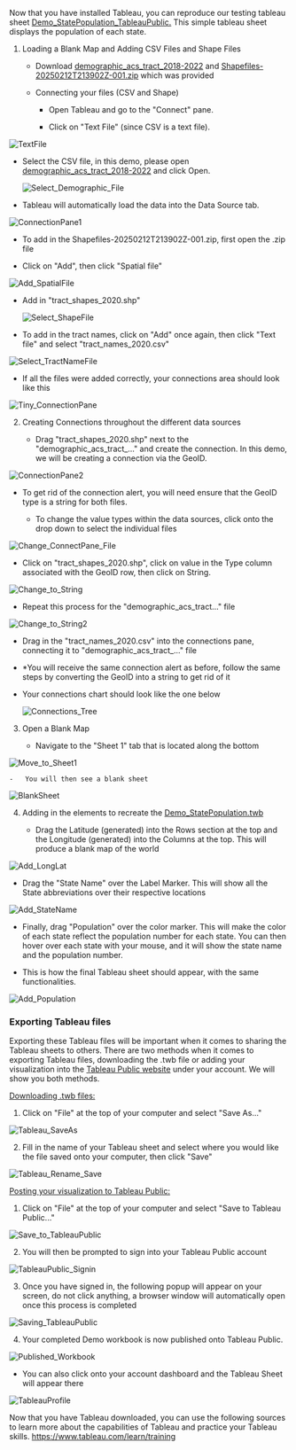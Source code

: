 Now that you have installed Tableau, you can reproduce our testing
tableau sheet
[Demo_StatePopulation_TableauPublic.](https://public.tableau.com/app/profile/gabriella.stickney/viz/Demo_StatePopulation/Sheet1)
This simple tableau sheet displays the population of each state.

1.  Loading a Blank Map and Adding CSV Files and Shape Files

    -   Download
        [demographic_acs_tract_2018-2022](/Reproducibility_Documents/Tableau/demographic_acs_tract_2018-2022.xlsx)
        and
        [Shapefiles-20250212T213902Z-001.zip](/Reproducibility_Documents/Tableau/Shapefiles/Download_ShapeFile.md)
        which was provided


    -   Connecting your files (CSV and Shape)

        -   Open Tableau and go to the \"Connect\" pane.

        -   Click on \"Text File\" (since CSV is a text file).

  ![TextFile](/Reproducibility_Documents/Tableau/images/Tableau_StatePop_imgs/TextFile.png)

-   Select the CSV file, in this demo, please open
    [demographic_acs_tract_2018-2022](/Reproducibility_Documents/Tableau/demographic_acs_tract_2018-2022.xlsx)
    and click Open.
    
      ![Select_Demographic_File](/Reproducibility_Documents/Tableau/images/Tableau_StatePop_imgs/Select_Demographic_File.png)

-   Tableau will automatically load the data into the Data Source tab.

  ![ConnectionPane1](/Reproducibility_Documents/Tableau/images/Tableau_StatePop_imgs/ConnectionPane1.png)

-   To add in the Shapefiles-20250212T213902Z-001.zip, first open the
    .zip file

-   Click on "Add", then click "Spatial file"

  ![Add_SpatialFile](/Reproducibility_Documents/Tableau/images/Tableau_StatePop_imgs/Add_SpatialFile.png)

-   Add in "tract_shapes_2020.shp"

      ![Select_ShapeFile](/Reproducibility_Documents/Tableau/images/Tableau_StatePop_imgs/Select_ShapeFile.png)

-   To add in the tract names, click on "Add" once again, then click "Text file" and select "tract_names_2020.csv"

  ![Select_TractNameFile](/Reproducibility_Documents/Tableau/images/Tableau_StatePop_imgs/Select_TractNameFile.png)

-   If all the files were added correctly, your connections area should
    look like this

  ![Tiny_ConnectionPane](/Reproducibility_Documents/Tableau/images/Tableau_StatePop_imgs/Tiny_ConnectionPane.png)

2.  Creating Connections throughout the different data sources

    -   Drag "tract_shapes_2020.shp" next to the
        "demographic_acs_tract\_\..." and create the connection. In this
        demo, we will be creating a connection via the GeoID.

  ![ConnectionPane2](/Reproducibility_Documents/Tableau/images/Tableau_StatePop_imgs/ConnectionPane2.png)

-   To get rid of the connection alert, you will need ensure that the
    GeoID type is a string for both files.

    -   To change the value types within the data sources, click onto
        the drop down to select the individual files

  ![Change_ConnectPane_File](/Reproducibility_Documents/Tableau/images/Tableau_StatePop_imgs/Change_ConnectPane_File.png)

-   Click on "tract_shapes_2020.shp", click on value in the Type column
    associated with the GeoID row, then click on String.

  ![Change_to_String](/Reproducibility_Documents/Tableau/images/Tableau_StatePop_imgs/Change_to_String.png)

-   Repeat this process for the "demographic_acs_tract\..." file

  ![Change_to_String2](/Reproducibility_Documents/Tableau/images/Tableau_StatePop_imgs/Change_to_String2.png)

-   Drag in the "tract_names_2020.csv" into the connections pane,
    connecting it to "demographic_acs_tract\_\..." file

-   \*You will receive the same connection alert as before, follow the
    same steps by converting the GeoID into a string to get rid of it

-   Your connections chart should look like the one below

      ![Connections_Tree](/Reproducibility_Documents/Tableau/images/Tableau_StatePop_imgs/Connections_Tree.png)

3.  Open a Blank Map

    -   Navigate to the \"Sheet 1\" tab that is located along the bottom

  ![Move_to_Sheet1](/Reproducibility_Documents/Tableau/images/Tableau_StatePop_imgs/Move_to_Sheet1.png)

    -   You will then see a blank sheet

  ![BlankSheet](/Reproducibility_Documents/Tableau/images/Tableau_StatePop_imgs/BlankSheet.png)

4.  Adding in the elements to recreate the
    [Demo_StatePopulation.twb](https://public.tableau.com/app/profile/gabriella.stickney/viz/Demo_StatePopulation/Sheet1)

    -   Drag the Latitude (generated) into the Rows section at the top
        and the Longitude (generated) into the Columns at the top. This
        will produce a blank map of the world

  ![Add_LongLat](/Reproducibility_Documents/Tableau/images/Tableau_StatePop_imgs/Add_LongLat.png)

-   Drag the "State Name" over the Label Marker. This will show all the
    State abbreviations over their respective locations

  ![Add_StateName](/Reproducibility_Documents/Tableau/images/Tableau_StatePop_imgs/Add_StateName.png)

-   Finally, drag "Population" over the color marker. This will make the
    color of each state reflect the population number for each state.
    You can then hover over each state with your mouse, and it will show
    the state name and the population number.

-   This is how the final Tableau sheet should appear, with the same
    functionalities.

  ![Add_Population](/Reproducibility_Documents/Tableau/images/Tableau_StatePop_imgs/Add_Population.png)

### Exporting Tableau files

Exporting these Tableau files will be important when it comes to sharing
the Tableau sheets to others. There are two methods when it comes to
exporting Tableau files, downloading the .twb file or adding your
visualization into the [Tableau Public
website](https://public.tableau.com/app/discover) under your account. We
will show you both methods.

<ins>Downloading .twb files: </ins>

1.  Click on "File" at the top of your computer and select "Save As\..."

  ![Tableau_SaveAs](/Reproducibility_Documents/Tableau/images/Tableau_StatePop_imgs/Tableau_SaveAs.png)

2.  Fill in the name of your Tableau sheet and select where you would
    like the file saved onto your computer, then click "Save"

  ![Tableau_Rename_Save](/Reproducibility_Documents/Tableau/images/Tableau_StatePop_imgs/Tableau_Rename_Save.png)

<ins>Posting your visualization to Tableau Public: </ins>

1.  Click on "File" at the top of your computer and select "Save to
    Tableau Public\..."

  ![Save_to_TableauPublic](/Reproducibility_Documents/Tableau/images/Tableau_StatePop_imgs/Save_to_TableauPublic.png)

2.  You will then be prompted to sign into your Tableau Public account

  ![TableauPublic_Signin](/Reproducibility_Documents/Tableau/images/Tableau_StatePop_imgs/TableauPublic_Signin.png)

3.  Once you have signed in, the following popup will appear on your
    screen, do not click anything, a browser window will automatically
    open once this process is completed

  ![Saving_TableauPublic](/Reproducibility_Documents/Tableau/images/Tableau_StatePop_imgs/Saving_TableauPublic.png)

4.  Your completed Demo workbook is now published onto Tableau Public.

  ![Published_Workbook](/Reproducibility_Documents/Tableau/images/Tableau_StatePop_imgs/Published_Workbook.png)

-   You can also click onto your account dashboard and the Tableau Sheet
    will appear there

  ![TableauProfile](/Reproducibility_Documents/Tableau/images/Tableau_StatePop_imgs/TableauProfile.png)

Now that you have Tableau downloaded, you can use the following sources
to learn more about the capabilities of Tableau and practice your
Tableau skills. <https://www.tableau.com/learn/training>
